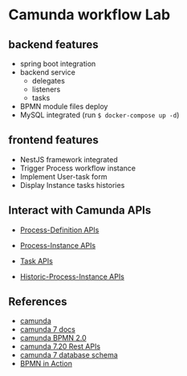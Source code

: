 # Camunda workflow Lab

## backend features

- spring boot integration
- backend service
  - delegates
  - listeners
  - tasks
- BPMN module files deploy
- MySQL integrated (run ```$ docker-compose up -d```)

## frontend features

- NestJS framework integrated
- Trigger Process workflow instance
- Implement User-task form
- Display Instance tasks histories

## Interact with Camunda APIs

- [Process-Definition APIs](https://docs.camunda.org/rest/camunda-bpm-platform/7.20/#tag/Process-Definition)

- [Process-Instance APIs](https://docs.camunda.org/rest/camunda-bpm-platform/7.20/#tag/Process-Instance)

- [Task APIs](https://docs.camunda.org/rest/camunda-bpm-platform/7.20/#tag/Task)

- [Historic-Process-Instance APIs](https://docs.camunda.org/rest/camunda-bpm-platform/7.20/#tag/Historic-Process-Instance)

## References

- [camunda](https://camunda.com/)
- [camunda 7 docs](https://docs.camunda.org/manual/7.20/)
- [camunda BPMN 2.0](https://docs.camunda.org/manual/7.20/reference/bpmn20/)
- [camunda 7.20 Rest APIs](https://docs.camunda.org/rest/camunda-bpm-platform/7.20/)
- [camunda 7 database schema](https://docs.camunda.org/manual/7.20/user-guide/process-engine/database/database-schema/)
- [BPMN in Action](https://www.youtube.com/playlist?list=PLJG25HlmvsOU3BRisp_oocXxQC0avO-Ov)